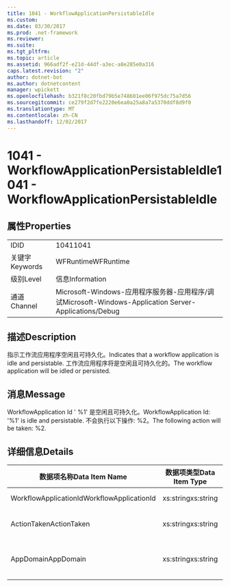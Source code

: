```yaml
---
title: 1041 - WorkflowApplicationPersistableIdle
ms.custom: 
ms.date: 03/30/2017
ms.prod: .net-framework
ms.reviewer: 
ms.suite: 
ms.tgt_pltfrm: 
ms.topic: article
ms.assetid: 966adf2f-e21d-44df-a3ec-a8e285e0a316
caps.latest.revision: "2"
author: dotnet-bot
ms.author: dotnetcontent
manager: wpickett
ms.openlocfilehash: b321f8c20fbd79b5e748601ee06f975dc75a7d56
ms.sourcegitcommit: ce279f2d7fe2220e6ea0a25a8a7a5370ddf8d9f0
ms.translationtype: MT
ms.contentlocale: zh-CN
ms.lasthandoff: 12/02/2017
---
```

# <a name="1041---workflowapplicationpersistableidle"></a><span data-ttu-id="deb62-102">1041 - WorkflowApplicationPersistableIdle</span><span class="sxs-lookup"><span data-stu-id="deb62-102">1041 - WorkflowApplicationPersistableIdle</span></span>
## <a name="properties"></a><span data-ttu-id="deb62-103">属性</span><span class="sxs-lookup"><span data-stu-id="deb62-103">Properties</span></span>  
  
|||  
|-|-|  
|<span data-ttu-id="deb62-104">ID</span><span class="sxs-lookup"><span data-stu-id="deb62-104">ID</span></span>|<span data-ttu-id="deb62-105">1041</span><span class="sxs-lookup"><span data-stu-id="deb62-105">1041</span></span>|  
|<span data-ttu-id="deb62-106">关键字</span><span class="sxs-lookup"><span data-stu-id="deb62-106">Keywords</span></span>|<span data-ttu-id="deb62-107">WFRuntime</span><span class="sxs-lookup"><span data-stu-id="deb62-107">WFRuntime</span></span>|  
|<span data-ttu-id="deb62-108">级别</span><span class="sxs-lookup"><span data-stu-id="deb62-108">Level</span></span>|<span data-ttu-id="deb62-109">信息</span><span class="sxs-lookup"><span data-stu-id="deb62-109">Information</span></span>|  
|<span data-ttu-id="deb62-110">通道</span><span class="sxs-lookup"><span data-stu-id="deb62-110">Channel</span></span>|<span data-ttu-id="deb62-111">Microsoft-Windows-应用程序服务器-应用程序/调试</span><span class="sxs-lookup"><span data-stu-id="deb62-111">Microsoft-Windows-Application Server-Applications/Debug</span></span>|  
  
## <a name="description"></a><span data-ttu-id="deb62-112">描述</span><span class="sxs-lookup"><span data-stu-id="deb62-112">Description</span></span>  
 <span data-ttu-id="deb62-113">指示工作流应用程序空闲且可持久化。</span><span class="sxs-lookup"><span data-stu-id="deb62-113">Indicates that a workflow application is idle and persistable.</span></span> <span data-ttu-id="deb62-114">工作流应用程序将是空闲且可持久化的。</span><span class="sxs-lookup"><span data-stu-id="deb62-114">The workflow application will be idled or persisted.</span></span>  
  
## <a name="message"></a><span data-ttu-id="deb62-115">消息</span><span class="sxs-lookup"><span data-stu-id="deb62-115">Message</span></span>  
 <span data-ttu-id="deb62-116">WorkflowApplication Id ' %1' 是空闲且可持久化。</span><span class="sxs-lookup"><span data-stu-id="deb62-116">WorkflowApplication Id: '%1' is idle and persistable.</span></span>  <span data-ttu-id="deb62-117">不会执行以下操作: %2。</span><span class="sxs-lookup"><span data-stu-id="deb62-117">The following action will be taken: %2.</span></span>  
  
## <a name="details"></a><span data-ttu-id="deb62-118">详细信息</span><span class="sxs-lookup"><span data-stu-id="deb62-118">Details</span></span>  
  
|<span data-ttu-id="deb62-119">数据项名称</span><span class="sxs-lookup"><span data-stu-id="deb62-119">Data Item Name</span></span>|<span data-ttu-id="deb62-120">数据项类型</span><span class="sxs-lookup"><span data-stu-id="deb62-120">Data Item Type</span></span>|<span data-ttu-id="deb62-121">描述</span><span class="sxs-lookup"><span data-stu-id="deb62-121">Description</span></span>|  
|--------------------|--------------------|-----------------|  
|<span data-ttu-id="deb62-122">WorkflowApplicationId</span><span class="sxs-lookup"><span data-stu-id="deb62-122">WorkflowApplicationId</span></span>|<span data-ttu-id="deb62-123">xs:string</span><span class="sxs-lookup"><span data-stu-id="deb62-123">xs:string</span></span>|<span data-ttu-id="deb62-124">工作流应用程序 ID</span><span class="sxs-lookup"><span data-stu-id="deb62-124">The workflow application id</span></span>|  
|<span data-ttu-id="deb62-125">ActionTaken</span><span class="sxs-lookup"><span data-stu-id="deb62-125">ActionTaken</span></span>|<span data-ttu-id="deb62-126">xs:string</span><span class="sxs-lookup"><span data-stu-id="deb62-126">xs:string</span></span>|<span data-ttu-id="deb62-127">将对工作流应用程序执行的操作。</span><span class="sxs-lookup"><span data-stu-id="deb62-127">The action that will be taken on the workflow application.</span></span>|  
|<span data-ttu-id="deb62-128">AppDomain</span><span class="sxs-lookup"><span data-stu-id="deb62-128">AppDomain</span></span>|<span data-ttu-id="deb62-129">xs:string</span><span class="sxs-lookup"><span data-stu-id="deb62-129">xs:string</span></span>|<span data-ttu-id="deb62-130">由 AppDomain.CurrentDomain.FriendlyName 返回的字符串。</span><span class="sxs-lookup"><span data-stu-id="deb62-130">The string returned by AppDomain.CurrentDomain.FriendlyName.</span></span>|
